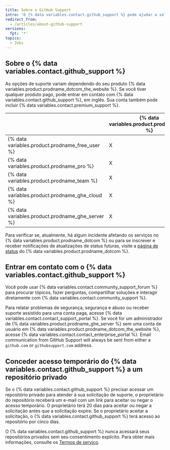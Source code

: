 ```yaml
---
title: Sobre o GitHub Support
intro: 'O {% data variables.contact.github_support %} pode ajudar a solucionar problemas que você encontra ao usar o {% data variables.product.prodname_dotcom %}.'
redirect_from:
  - /articles/about-github-support
versions:
  fpt: '*'
topics:
  - Jobs
---
```


## Sobre o {% data variables.contact.github_support %}

As opções de suporte variam dependendo do seu produto {% data variables.product.prodname_dotcom_the_website %}. Se você tiver qualquer produto pago, pode entrar em contato com {% data variables.contact.github_support %}, em inglês. Sua conta também pode incluir {% data variables.contact.premium_support %}.

|                                                    | {% data variables.product.prodname_gcf %} | Suporte Padrão | Suporte premium |
| -------------------------------------------------- | ----------------------------------------- | -------------- | --------------- |
| {% data variables.product.prodname_free_user %}  | X                                         |                |                 |
| {% data variables.product.prodname_pro %}          | X                                         | X              |                 |
| {% data variables.product.prodname_team %}         | X                                         | X              |                 |
| {% data variables.product.prodname_ghe_cloud %}  | X                                         | X              | X               |
| {% data variables.product.prodname_ghe_server %} | X                                         | X              | X               |

Para verificar se, atualmente, há algum incidente afetando os serviços no {% data variables.product.prodname_dotcom %} ou para se inscrever e receber notificações de atualizações de status futuras, visite a [página de status](https://www.githubstatus.com/) do {% data variables.product.prodname_dotcom %}.

## Entrar em contato com o {% data variables.contact.github_support %}

Você pode usar {% data variables.contact.community_support_forum %} para procurar tópicos, fazer perguntas, compartilhar soluções e interagir diretamente com {% data variables.contact.community_support %}.

Para relatar problemas de segurança, segurança e abuso ou receber suporte assistido para uma conta paga, acesse {% data variables.contact.contact_support_portal %}. Se você for um administrador de {% data variables.product.prodname_ghe_server %} sem uma conta de usuário em {% data variables.product.prodname_dotcom_the_website %}, acesse {% data variables.contact.contact_enterprise_portal %}. Email communication from GitHub Support will always be sent from either a `github.com` or `githubsupport.com` address.

## Conceder acesso temporário do {% data variables.contact.github_support %} a um repositório privado

Se o {% data variables.contact.github_support %} precisar acessar um repositório privado para atender à sua solicitação de suporte, o proprietário do repositório receberá um e-mail com um link para aceitar ou negar o acesso temporário. O proprietário terá 20 dias para aceitar ou negar a solicitação antes que a solicitação expire. Se o proprietário aceitar a solicitação, o {% data variables.contact.github_support %} terá acesso ao repositório por cinco dias.

O {% data variables.contact.github_support %} nunca acessará seus repositórios privados sem seu consentimento explícito. Para obter mais informações, consulte os [Termos de serviço](/articles/github-terms-of-service#3-access).
